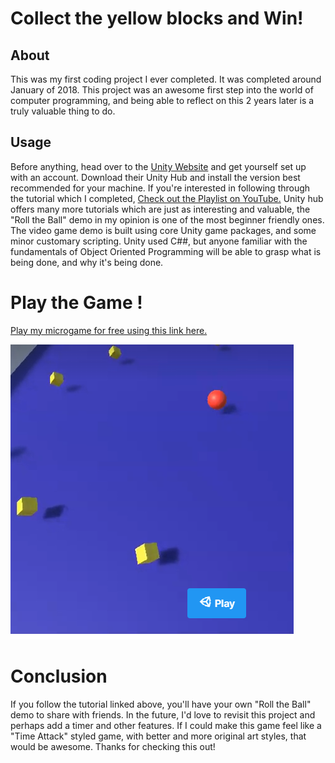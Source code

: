 # Collect the yellow blocks and Win!

## About

This was my first coding project I ever completed. It was completed around January of 2018. This project was an awesome first step into the world of computer programming, and being able to reflect on this 2 years later is a truly valuable thing to do. 

## Usage

Before anything, head over to the [Unity Website](https://unity.com/) and get yourself set up with an account. Download their Unity Hub and install the version best recommended for your machine. If you're interested in following through the tutorial which I completed, [Check out the Playlist on YouTube.](https://www.youtube.com/watch?v=W_fAidYRGzs) Unity hub offers many more tutorials which are just as interesting and valuable, the "Roll the Ball" demo in my opinion is one of the most beginner friendly ones. The video game demo is built using core Unity game packages, and some minor customary scripting. Unity used C##, but anyone familiar with the fundamentals of Object Oriented Programming will be able to grasp what is being done, and why it's being done.

# Play the Game !
[Play my microgame for free using this link here.](https://connect.unity.com/mg/other/untitled-35370)

![Roll](/rollball.png)

# Conclusion
If you follow the tutorial linked above, you'll have your own "Roll the Ball" demo to share with friends. In the future, I'd love to revisit this project and perhaps add a timer and other features. If I could make this game feel like a "Time Attack" styled game, with better and more original art styles, that would be awesome. Thanks for checking this out!
